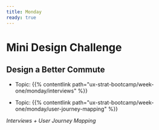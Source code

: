 ```yaml
---
title: Monday
ready: true
---
```


# **Mini Design Challenge**

## Design a Better Commute

- Topic: {{% contentlink path="ux-strat-bootcamp/week-one/monday/interviews" %}}

- Topic: {{% contentlink path="ux-strat-bootcamp/week-one/monday/user-journey-mapping" %}}

*Interviews + User Journey Mapping*